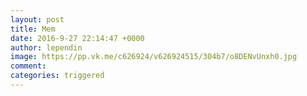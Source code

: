 ```yaml
--- 
layout: post 
title: Mem 
date: 2016-9-27 22:14:47 +0000 
author: lependin 
image: https://pp.vk.me/c626924/v626924515/304b7/o8DENvUnxh0.jpg
comment: 
categories: triggered
---
```

